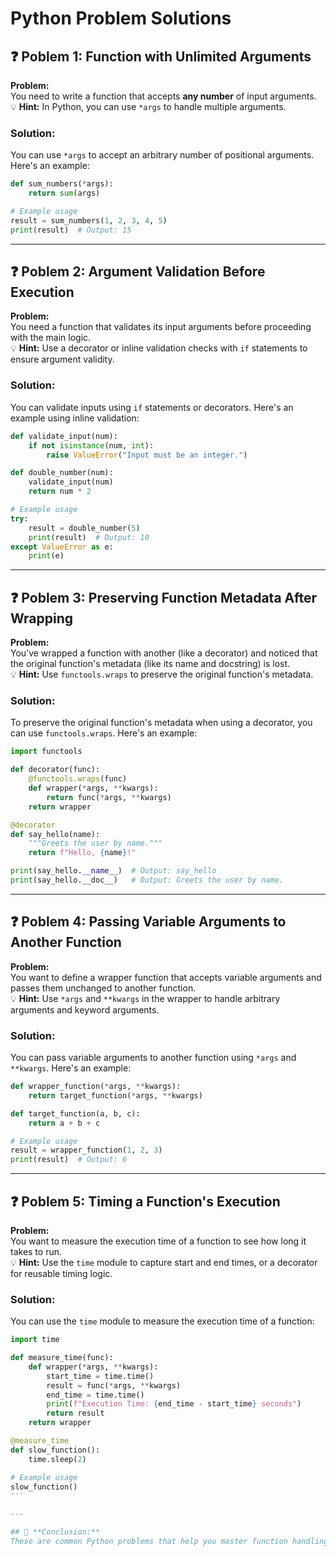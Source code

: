 # Python Problem Solutions

## ❓ **Poblem 1: Function with Unlimited Arguments**  
**Problem:**  
You need to write a function that accepts **any number** of input arguments.  
💡 **Hint:** In Python, you can use `*args` to handle multiple arguments.

### Solution:

You can use `*args` to accept an arbitrary number of positional arguments. Here's an example:

```python
def sum_numbers(*args):
    return sum(args)

# Example usage
result = sum_numbers(1, 2, 3, 4, 5)
print(result)  # Output: 15
```

---
## ❓ **Poblem 2: Argument Validation Before Execution**  
**Problem:**  
You need a function that validates its input arguments before proceeding with the main logic.  
💡 **Hint:** Use a decorator or inline validation checks with `if` statements to ensure argument validity.

### Solution:

You can validate inputs using `if` statements or decorators. Here's an example using inline validation:

```python
def validate_input(num):
    if not isinstance(num, int):
        raise ValueError("Input must be an integer.")

def double_number(num):
    validate_input(num)
    return num * 2

# Example usage
try:
    result = double_number(5)
    print(result)  # Output: 10
except ValueError as e:
    print(e)
```

---
## ❓ **Poblem 3: Preserving Function Metadata After Wrapping**  
**Problem:**  
You’ve wrapped a function with another (like a decorator) and noticed that the original function's metadata (like its name and docstring) is lost.  
💡 **Hint:** Use `functools.wraps` to preserve the original function's metadata.

### Solution:

To preserve the original function's metadata when using a decorator, you can use `functools.wraps`. Here's an example:

```python
import functools

def decorator(func):
    @functools.wraps(func)
    def wrapper(*args, **kwargs):
        return func(*args, **kwargs)
    return wrapper

@decorator
def say_hello(name):
    """Greets the user by name."""
    return f"Hello, {name}!"

print(say_hello.__name__)  # Output: say_hello
print(say_hello.__doc__)   # Output: Greets the user by name.
```

---
## ❓ **Poblem 4: Passing Variable Arguments to Another Function**  
**Problem:**  
You want to define a wrapper function that accepts variable arguments and passes them unchanged to another function.  
💡 **Hint:** Use `*args` and `**kwargs` in the wrapper to handle arbitrary arguments and keyword arguments.

### Solution:

You can pass variable arguments to another function using `*args` and `**kwargs`. Here's an example:

```python
def wrapper_function(*args, **kwargs):
    return target_function(*args, **kwargs)

def target_function(a, b, c):
    return a + b + c

# Example usage
result = wrapper_function(1, 2, 3)
print(result)  # Output: 6
```

---
## ❓ **Poblem 5: Timing a Function's Execution**  
**Problem:**  
You want to measure the execution time of a function to see how long it takes to run.  
💡 **Hint:** Use the `time` module to capture start and end times, or a decorator for reusable timing logic.

### Solution:

You can use the `time` module to measure the execution time of a function:

```python
import time

def measure_time(func):
    def wrapper(*args, **kwargs):
        start_time = time.time()
        result = func(*args, **kwargs)
        end_time = time.time()
        print(f"Execution Time: {end_time - start_time} seconds")
        return result
    return wrapper

@measure_time
def slow_function():
    time.sleep(2)

# Example usage
slow_function()
'''

---

## 📝 **Conclusion:**
These are common Python problems that help you master function handling, validation, metadata preservation, argument passing, and execution time measurement. By applying these concepts, you can enhance your coding efficiency and write cleaner, more reusable functions.
